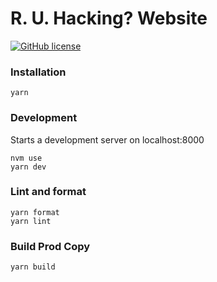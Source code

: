 # R. U. Hacking? Website


[![GitHub license](https://img.shields.io/github/license/RUHacking/RUHWebsite.svg)](https://github.com/RUHacking/RUHWebsite/blob/develop/LICENSE)


### Installation
```
yarn
```

### Development
Starts a development server on localhost:8000
```
nvm use
yarn dev
```

### Lint and format
```
yarn format
yarn lint
```

### Build Prod Copy
```
yarn build
```


